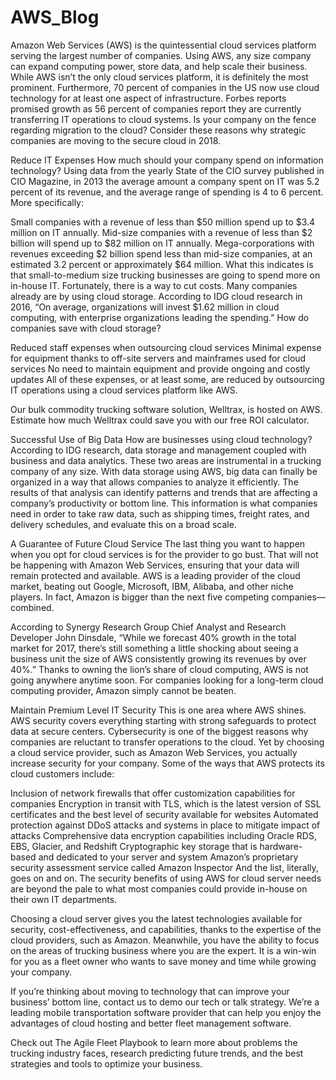 # AWS_Blog
Amazon Web Services (AWS) is the quintessential cloud services platform serving the largest number of companies. Using AWS, any size company can expand computing power, store data, and help scale their business. While AWS isn’t the only cloud services platform, it is definitely the most prominent. Furthermore, 70 percent of companies in the US now use cloud technology for at least one aspect of infrastructure. Forbes reports promised growth as 56 percent of companies report they are currently transferring IT operations to cloud systems. Is your company on the fence regarding migration to the cloud? Consider these reasons why strategic companies are moving to the secure cloud in 2018.

Reduce IT Expenses
How much should your company spend on information technology? Using data from the yearly State of the CIO survey published in CIO Magazine, in 2013 the average amount a company spent on IT was 5.2 percent of its revenue, and the average range of spending is 4 to 6 percent. More specifically:

Small companies with a revenue of less than $50 million spend up to $3.4 million on IT annually.
Mid-size companies with a revenue of less than $2 billion will spend up to $82 million on IT annually.
Mega-corporations with revenues exceeding $2 billion spend less than mid-size companies, at an estimated 3.2 percent or approximately $64 million.
What this indicates is that small-to-medium size trucking businesses are going to spend more on in-house IT. Fortunately, there is a way to cut costs. Many companies already are by using cloud storage. According to IDG cloud research in 2016, “On average, organizations will invest $1.62 million in cloud computing, with enterprise organizations leading the spending.” How do companies save with cloud storage?

Reduced staff expenses when outsourcing cloud services
Minimal expense for equipment thanks to off-site servers and mainframes used for cloud services
No need to maintain equipment and provide ongoing and costly updates
All of these expenses, or at least some, are reduced by outsourcing IT operations using a cloud services platform like AWS.

Our bulk commodity trucking software solution, Welltrax, is hosted on AWS. Estimate how much Welltrax could save you with our free ROI calculator.

Successful Use of Big Data
How are businesses using cloud technology? According to IDG research, data storage and management coupled with business and data analytics. These two areas are instrumental in a trucking company of any size. With data storage using AWS, big data can finally be organized in a way that allows companies to analyze it efficiently. The results of that analysis can identify patterns and trends that are affecting a company’s productivity or bottom line. This information is what companies need in order to take raw data, such as shipping times, freight rates, and delivery schedules, and evaluate this on a broad scale.

A Guarantee of Future Cloud Service
The last thing you want to happen when you opt for cloud services is for the provider to go bust. That will not be happening with Amazon Web Services, ensuring that your data will remain protected and available. AWS is a leading provider of the cloud market, beating out Google, Microsoft, IBM, Alibaba, and other niche players. In fact, Amazon is bigger than the next five competing companies—combined.

According to Synergy Research Group Chief Analyst and Research Developer John Dinsdale, “While we forecast 40% growth in the total market for 2017, there’s still something a little shocking about seeing a business unit the size of AWS consistently growing its revenues by over 40%.” Thanks to owning the lion’s share of cloud computing, AWS is not going anywhere anytime soon. For companies looking for a long-term cloud computing provider, Amazon simply cannot be beaten.

Maintain Premium Level IT Security
This is one area where AWS shines. AWS security covers everything starting with strong safeguards to protect data at secure centers. Cybersecurity is one of the biggest reasons why companies are reluctant to transfer operations to the cloud. Yet by choosing a cloud service provider, such as Amazon Web Services, you actually increase security for your company. Some of the ways that AWS protects its cloud customers include:

Inclusion of network firewalls that offer customization capabilities for companies
Encryption in transit with TLS, which is the latest version of SSL certificates and the best level of security available for websites
Automated protection against DDoS attacks and systems in place to mitigate impact of attacks
Comprehensive data encryption capabilities including Oracle RDS, EBS, Glacier, and Redshift
Cryptographic key storage that is hardware-based and dedicated to your server and system
Amazon’s proprietary security assessment service called Amazon Inspector
And the list, literally, goes on and on. The security benefits of using AWS for cloud server needs are beyond the pale to what most companies could provide in-house on their own IT departments.

Choosing a cloud server gives you the latest technologies available for security, cost-effectiveness, and capabilities, thanks to the expertise of the cloud providers, such as Amazon. Meanwhile, you have the ability to focus on the areas of trucking business where you are the expert. It is a win-win for you as a fleet owner who wants to save money and time while growing your company.

If you’re thinking about moving to technology that can improve your business’ bottom line, contact us to demo our tech or talk strategy. We’re a leading mobile transportation software provider that can help you enjoy the advantages of cloud hosting and better fleet management software.

Check out The Agile Fleet Playbook to learn more about problems the trucking industry faces, research predicting future trends, and the best strategies and tools to optimize your business.
